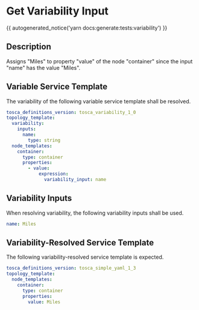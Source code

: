 # Get Variability Input

{{ autogenerated_notice('yarn docs:generate:tests:variability') }}

## Description

Assigns "Miles" to property "value" of the node "container" since the input "name" has the value "Miles".

## Variable Service Template

The variability of the following variable service template shall be resolved.

```yaml linenums="1"
tosca_definitions_version: tosca_variability_1_0
topology_template:
  variability:
    inputs:
      name:
        type: string
  node_templates:
    container:
      type: container
      properties:
        - value:
            expression:
              variability_input: name
```

## Variability Inputs

When resolving variability, the following variability inputs shall be used.

```yaml linenums="1"
name: Miles
```


## Variability-Resolved Service Template

The following variability-resolved service template is expected.

```yaml linenums="1"
tosca_definitions_version: tosca_simple_yaml_1_3
topology_template:
  node_templates:
    container:
      type: container
      properties:
        value: Miles
```

